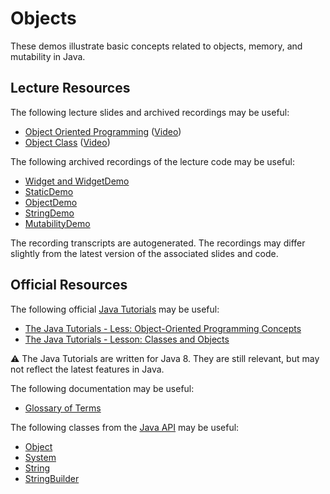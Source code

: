 Objects
=================================================

These demos illustrate basic concepts related to objects, memory, and mutability in Java.

## Lecture Resources ##

The following lecture slides and archived recordings may be useful:

  - [Object Oriented Programming](https://docs.google.com/presentation/d/e/2PACX-1vTiYfWFzXBI1iUeMaPvx3NdxjT2SFbxij2W8fal59Q23NLVkd6z8QpdJ4TzeAYFF4XCr9l8Tpf3sMAF/pub?start=false&loop=false&delayms=3000) ([Video](https://usfca.hosted.panopto.com/Panopto/Pages/Viewer.aspx?id=677bfb1d-7aa8-42d8-a5dd-af9e014cce26))
  - [Object Class](https://docs.google.com/presentation/d/e/2PACX-1vSE5uoXRDjleYrZAOOroDF6Rt7EB6ZWLfR7eA59JF0k8L5QK7FaRI8Dil1CCy4plhKTES6gP9WHY2Go/pub?start=false&loop=false&delayms=3000) ([Video](https://usfca.hosted.panopto.com/Panopto/Pages/Viewer.aspx?id=28c59363-2baa-4962-a6e6-af9e014dc841))

The following archived recordings of the lecture code may be useful:

  - [Widget and WidgetDemo](https://usfca.hosted.panopto.com/Panopto/Pages/Viewer.aspx?id=1e440602-b98b-4012-aa67-af9e014cddc1)
  - [StaticDemo](https://usfca.hosted.panopto.com/Panopto/Pages/Viewer.aspx?id=86e615dc-e713-4b3d-bede-af9e014ccdd2)
  - [ObjectDemo](https://usfca.hosted.panopto.com/Panopto/Pages/Viewer.aspx?id=2feed4d5-37be-4be4-8733-af9e014cce6a)
  - [StringDemo](https://usfca.hosted.panopto.com/Panopto/Pages/Viewer.aspx?id=f398c7bf-9fef-44a2-8472-af9e014ccdfb)
  - [MutabilityDemo](https://usfca.hosted.panopto.com/Panopto/Pages/Viewer.aspx?id=5c7dddc0-2b64-40d0-a0d1-afa400059096)

The recording transcripts are autogenerated. The recordings may differ slightly from the latest version of the associated slides and code.

## Official Resources ##

The following official [Java Tutorials](http://docs.oracle.com/javase/tutorial/index.html) may be useful:

  - [The Java Tutorials - Less: Object-Oriented Programming Concepts](https://docs.oracle.com/javase/tutorial/java/concepts/index.html)
  - [The Java Tutorials - Lesson: Classes and Objects](https://docs.oracle.com/javase/tutorial/java/javaOO/index.html)

:warning: The Java Tutorials are written for Java 8. They are still relevant, but may not reflect the latest features in Java.

The following documentation may be useful:

  - [Glossary of Terms](https://docs.oracle.com/javase/tutorial/information/glossary.html)

The following classes from the [Java API](https://docs.oracle.com/en/java/javase/17/docs/api/) may be useful:

  - [Object](https://docs.oracle.com/en/java/javase/17/docs/api/java.base/java/lang/Object.html)
  - [System](https://docs.oracle.com/en/java/javase/17/docs/api/java.base/java/lang/System.html)
  - [String](https://docs.oracle.com/en/java/javase/17/docs/api/java.base/java/lang/String.html)
  - [StringBuilder](https://docs.oracle.com/en/java/javase/17/docs/api/java.base/java/lang/StringBuilder.html)
